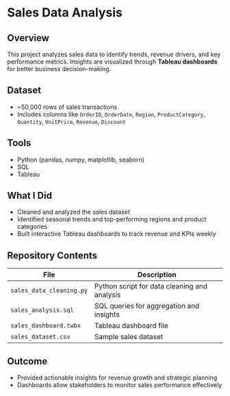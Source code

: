 # Sales Data Analysis

## Overview
This project analyzes sales data to identify trends, revenue drivers, and key performance metrics. Insights are visualized through **Tableau dashboards** for better business decision-making.

## Dataset
- ~50,000 rows of sales transactions  
- Includes columns like `OrderID`, `OrderDate`, `Region`, `ProductCategory`, `Quantity`, `UnitPrice`, `Revenue`, `Discount`  

## Tools
- Python (pandas, numpy, matplotlib, seaborn)  
- SQL  
- Tableau  

## What I Did
- Cleaned and analyzed the sales dataset  
- Identified seasonal trends and top-performing regions and product categories  
- Built interactive Tableau dashboards to track revenue and KPIs weekly  

## Repository Contents
| File | Description |
|------|-------------|
| `sales_data_cleaning.py` | Python script for data cleaning and analysis |
| `sales_analysis.sql` | SQL queries for aggregation and insights |
| `sales_dashboard.twbx` | Tableau dashboard file |
| `sales_dataset.csv` | Sample sales dataset |

## Outcome
- Provided actionable insights for revenue growth and strategic planning  
- Dashboards allow stakeholders to monitor sales performance effectively
